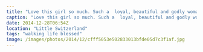 ```yaml
---
title: "Love this girl so much. Such a  loyal, beautiful and godly woman, extremely blessed."
caption: "Love this girl so much. Such a  loyal, beautiful and godly woman, extremely blessed."
date: 2014-12-28T06:54Z
location: "Little Switzerland"
tags: "walking life blessed"
image: /images/photos/2014/12/cfff5053e502833013bfde05d7c3f1af.jpg
---
```

